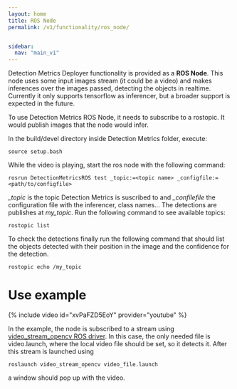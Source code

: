 ```yaml
---
layout: home
title: ROS Node
permalink: /v1/functionality/ros_node/


sidebar:
  nav: "main_v1"
---
```


Detection Metrics Deployer functionality is provided as a **ROS Node**.
This node uses some input images stream (it could be a video) and
makes inferences over the images passed, detecting the objects in realtime.
Currently it only supports tensorflow as inferencer, but a broader support is expected
in the future.

To use Detection Metrics ROS Node, it needs to subscribe to a rostopic. It would publish images
that the node would infer.

In the build/devel directory inside Detection Metrics folder, execute:

```
source setup.bash
```


While the video is playing, start the ros node with the following command:

```
rosrun DetectionMetricsROS test _topic:=<topic name> _configfile:=<path/to/configfile>
```

*_topic* is the topic Detection Metrics is suscribed to and *_confilefile* the configuration file with the inferencer, class names...
The detections are publishes at *my_topic*. Run the following command to see available topics:

```
rostopic list
```

To check the detections finally run the following command that should list the objects detected with their position in the image and the confidence
for the detection.

```
rostopic echo /my_topic
```

# Use example

{% include video id="xvPaFZD5EoY" provider="youtube" %}

In the example, the node is subscribed to a stream using [video_stream_opencv ROS driver](https://github.com/ros-drivers/video_stream_opencv).
In this case, the only needed file is video.launch, where the local video file should be set, so it detects it.
After this stream is launched using

```
roslaunch video_stream_opencv video_file.launch
```

a window should pop up with the video.
